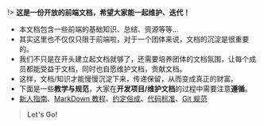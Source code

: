 !> **这是一份开放的前端文档，希望大家能一起维护、迭代！**

* 本文档包含一些前端的基础知识、总结、资源等等...
* 其实这里也不仅仅只限于前端啦，对于一个团体来说，文档的沉淀是很重要的。
* 我们不只是在开头建立起文档就够了，还需要培养团体的文档氛围，让每个成员都能受益于文档，同时也自愿维护文档，贡献文档。
* 这样，文档/知识才能慢慢沉淀下来，传递保留，从而变成真正的财富。
* 下面是一些**教学与规范**，大家在**开发项目/维护文档**的过程中需要注意**遵循**。
* [新人指南](/guide/)、[MarkDown 教程](/markdown/)、[约定俗成](/rules/)、[代码标准](/code/)、[Git 规范](/git/)

> **Let's Go!**
